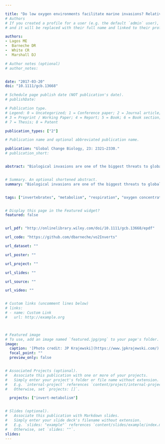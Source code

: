 ```yaml
---

title: "Do low oxygen environments facilitate marine invasions? Relative tolerance of native and invasive species to low oxygen conditions"
# Authors
# If you created a profile for a user (e.g. the default `admin` user), write the username (folder name) here
# and it will be replaced with their full name and linked to their profile.

authors:
- Lagos ME
-  Barneche DR
-  White CR
-  Marshall DJ

# Author notes (optional)
# author_notes:


date: "2017-03-20"
doi: "10.1111/gcb.13668"

# Schedule page publish date (NOT publication's date).
# publishDate:

# Publication type.
# Legend: 0 = Uncategorized; 1 = Conference paper; 2 = Journal article;
# 3 = Preprint / Working Paper; 4 = Report; 5 = Book; 6 = Book section;
# 7 = Thesis; 8 = Patent

publication_types: ["2"]

# Publication name and optional abbreviated publication name.

publication: "Global Change Biology, 23: 2321–2330."
# publication_short:


abstract: "Biological invasions are one of the biggest threats to global biodiversity. Marine artificial structures are proliferating worldwide and provide a haven for marine invasive species. Such structures disrupt local hydrodynamics, which can lead to the formation of oxygen-depleted microsites. The extent to which native fauna can cope with such low oxygen conditions, and whether invasive species, long associated with artificial structures in flow-restricted habitats, have adapted to these conditions remains unclear. We measured water flow and oxygen availability in marinas and piers at the scales relevant to sessile marine invertebrates (mm). We then measured the capacity of invasive and native marine invertebrates to maintain metabolic rates under decreasing levels of oxygen using standard laboratory assays. We found that marinas reduce water flow relative to piers, and that local oxygen levels can be zero in low flow conditions. We also found that for species with erect growth forms, invasive species can tolerate much lower levels of oxygen relative to native species. Integrating the field and laboratory data showed that up to 30% of available microhabitats within low flow environments are physiologically stressful for native species, while only 18% of the same habitat is physiologically stressful for invasive species. These results suggest that invasive species have adapted to low oxygen habitats associated with manmade habitats, and artificial structures may be creating niche opportunities for invasive species."


# Summary. An optional shortened abstract.
summary: "Biological invasions are one of the biggest threats to global biodiversity. Marine artificial structures are proliferating worldwide and provide a haven for marine invasive species. Such structures disrupt local hydrodynamics, which can lead to the formation of oxygen-depleted microsites..."


tags: ["invertebrates", "metabolism", "respiration", "oxygen concentration", "Port Phillip Bay", "R", "Open Science", "Reproducibility", "Bayesian", "GitHub", "energetics"]


# Display this page in the Featured widget?
featured: false


url_pdf: "http://onlinelibrary.wiley.com/doi/10.1111/gcb.13668/epdf"

url_code: "https://github.com/dbarneche/vo2Inverts"

url_dataset: ""

url_poster: ""

url_project: ""

url_slides: ""

url_source: ""

url_video: ""


# Custom links (uncomment lines below)
# links:
# - name: Custom Link
#   url: http://example.org



# Featured image
# To use, add an image named `featured.jpg/png` to your page's folder.
image:
  caption: '[Photo credit: JP Krajewski](https://www.jpkrajewski.com/)'
  focal_point: ""
  preview_only: false


# Associated Projects (optional).
#   Associate this publication with one or more of your projects.
#   Simply enter your project's folder or file name without extension.
#   E.g. `internal-project` references `content/project/internal-project/index.md`.
#   Otherwise, set `projects: []`.

  projects: ["invert-metabolism"]


# Slides (optional).
#   Associate this publication with Markdown slides.
#   Simply enter your slide deck's filename without extension.
#   E.g. `slides: "example"` references `content/slides/example/index.md`.
#   Otherwise, set `slides: ""`.
slides:
---
```



